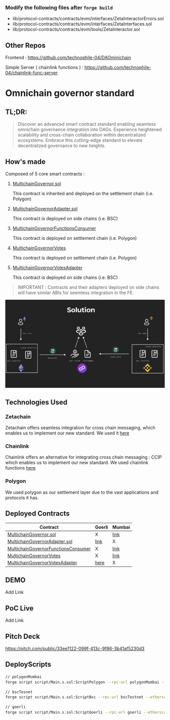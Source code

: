 ### Modify the following files after `forge build`
 - lib/protocol-contracts/contracts/evm/interfaces/ZetaInteractorErrors.sol
 - lib/protocol-contracts/contracts/evm/interfaces/ZetaInterfaces.sol
 - lib/protocol-contracts/contracts/evm/tools/ZetaInteractor.sol
## **Other Repos**

Frontend  : https://github.com/technophile-04/DAOminichain

Simple Server ( chainlink functions ) : https://github.com/technophile-04/chainlink-func-server

# **Omnichain governor standard**

## TL;DR:
>Discover an advanced smart contract standard enabling seamless omnichain governance integration into DAOs. Experience heightened scalability and cross-chain collaboration within decentralized ecosystems. Embrace this cutting-edge standard to elevate decentralized governance to new heights.

## How's made

Composed of 5 core smart contracts :

1. [MultichainGovernor.sol](src/core/MultichainGovernor.sol)

    This contract is inherited and deployed on the settlement chain (i.e. Polygon)

2. [MultichainGovernorAdapter.sol](src/core/MultichainGovernorAdapter.sol)

    This contract is deployed on side chains (i.e. BSC)
3. [MultichainGovernorFunctionsConsumer](src/core/MultichainGovernorFunctionsConsumer.sol)

    This contract is deployed on settlement chain (i.e. Polygon)
4. [MultichainGovernorVotes](src/core/MultichainGovernorVotes.sol)

    This contract is deployed on settlement chain (i.e. Polygon)

5. [MultichainGovernorVotesAdapter](src/core/MultichainGovernorVotesAdapter.sol)

    This contract is deployed on side chains (i.e. BSC)

> IMPORTANT : Contracts and their adapters deployed on side chains will have similar ABIs for seemless integration in the FE.

![alt text](imgs/infra.png)


## Technologies Used

### Zetachain

Zetachain offers seamless integration for cross chain messaging, which enables us to implement our new standard. We used it [here](https://github.com/jrcarlos2000/Omnichain-governor-standard/blob/62acfdef1630a337fe382cc937857bc513b1d73f/src/core/MultichainGovernorAdapter.sol#L84)

### Chainlink

Chainlink offers an alternative for integrating cross chain messaging : CCIP which enables us to implement our new standard. We used chainlink functions [here](https://github.com/jrcarlos2000/Omnichain-governor-standard/blob/62acfdef1630a337fe382cc937857bc513b1d73f/src/core/MultichainGovernorFunctionsConsumer.sol#L39)
### Polygon

We used polygon as our settlement layer due to the vast applications and protocols it has.

## **Deployed Contracts**

Contract | Goerli | Mumbai
--- | --- | --- 
[MultichainGovernor.sol](src/core/MultichainGovernor.sol) | X | [link](https://mumbai.polygonscan.com/address/0xb84BAc17afc8B074dbC83C7920982E41Bf11478B)
[MultichainGovernorAdapter.sol](src/core/MultichainGovernorAdapter.sol) | [link](https://goerli.etherscan.io/address/0x15a16c761DAc6880cbC25Fdc4fd4e8773C357727) | X
[MultichainGovernorFunctionsConsumer](src/core/MultichainGovernorFunctionsConsumer.sol) | X | [link](https://mumbai.polygonscan.com/address/0xde6cc3ba502c43f9e5a7606a649d0e268c544bec)
[MultichainGovernorVotes](src/core/MultichainGovernorVotes.sol) | X | [link](https://mumbai.polygonscan.com/address/0xAb1cE3C12a85B7FA613DE482bfD3a731E7B8C28e)
[MultichainGovernorVotesAdapter](src/core/MultichainGovernorVotesAdapter.sol) | [here](https://goerli.etherscan.io/address/0x66A70844A816066530eeC13B5C17C82d8df991D7) | X

## **DEMO**

Add Link
## **PoC Live**

Add Link

## **Pitch Deck**

https://pitch.com/public/33ee1122-099f-413c-9f86-3b41af5230d3
## **DeployScripts**
```bash
// polygonMumbai
forge script script/Main.s.sol:ScriptPolygon --rpc-url polygonMumbai --etherscan-api-key NDZZQB529Q8HQAUXZEARWCHGZBRGDMSEYC --verifier-url https://api-testnet.polygonscan.com/api --broadcast --verify --legacy
```

```bash
// bscTesnet 
forge script script/Main.s.sol:ScriptBsc --rpc-url bscTestnet --etherscan-api-key IG2WK5KH5CFH1DRYU42MXHHCCCJDWX65RD --verifier-url https://api-testnet.bscscan.com/api --broadcast --verify --legacy
```

```bash
// goerli
forge script script/Main.s.sol:ScriptGoerli --rpc-url goerli --etherscan-api-key Y6H9S7521BGREFMGSETVA72F1HT74FE3M5 --verifier-url https://api-goerli.etherscan.io/api --broadcast --verify --legacy
```